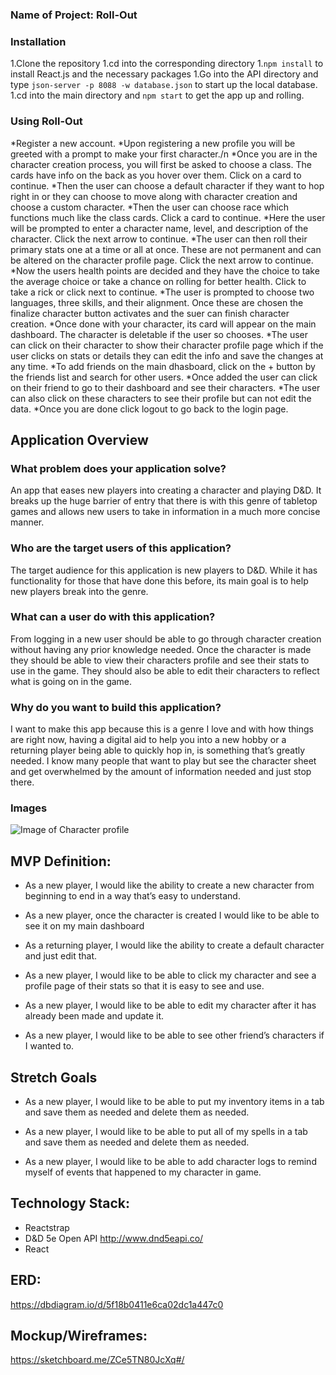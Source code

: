 
### Name of Project: Roll-Out





### Installation

1.Clone the repository
1.cd into the corresponding directory
1.`npm install` to install React.js and the necessary packages
1.Go into the API directory and type `json-server -p 8088 -w database.json` to start up the local database.
1.cd into the main directory and `npm start` to get the app up and rolling.

### Using Roll-Out

*Register a new account.
*Upon registering a new profile you will be greeted with a prompt to make your first character./n
*Once you are in the character creation process, you will first be asked to choose a class. The cards have info on the back as you hover over them. Click on a card to continue.
*Then the user can choose a default character if they want to hop right in or they can choose to move along with character creation and choose a custom character.
*Then the user can choose race which functions much like the class cards. Click a card to continue.
*Here the user will be prompted to enter a character name, level, and description of the character. Click the next arrow to continue.
*The user can then roll their primary stats one at a time or all at once. These are not permanent and can be altered on the character profile page. Click the next arrow to continue.
*Now the users health points are decided and they have the choice to take the average choice or take a chance on rolling for better health. Click to take a rick or click next to continue.
*The user is prompted to choose two languages, three skills, and their alignment. Once these are chosen the finalize character button activates and the suer can finish character creation.
*Once done with your character, its card will appear on the main dashboard. The character is deletable if the user so chooses.
*The user can click on their character to show their character profile page which if the user clicks on stats or details they can edit the info and save the changes at any time.
*To add friends on the main dhasboard, click on the + button by the friends list and search for other users.
*Once added the user can click on their friend to go to their dashboard and see their characters. 
*The user can also click on these characters to see their profile but can not edit the data.
*Once you are done click logout to go back to the login page.




## Application Overview


### What problem does your application solve? 

An app that eases new players into creating a character and playing D&D. It breaks up the huge barrier of entry that there is with this genre of tabletop games and allows new users to take in information in a much more concise manner. 

### Who are the target users of this application? 

The target audience for this application is new players to D&D. While it has functionality for those that have done this before, its main goal is to help new players break into the genre.

### What can a user do with this application? 

From logging in a new user should be able to go through character creation without having any prior knowledge needed. Once the character is made they should be able to view their characters profile and see their stats to use in the game. They should also be able to edit their characters to reflect what is going on in the game.

### Why do you want to build this application? 

I want to make this app because this is a genre I love and with how things are right now, having a digital aid to help you into a new hobby or a returning player being able to quickly hop in, is something that’s greatly needed. I know many people that want to play but see the character sheet and get overwhelmed by the amount of information needed and just stop there.

### Images
![Image of Character profile](https://github.com/tylerghilliard94/front-end-capstone-re-roll/blob/master/src/Images/Character-Profile.PNG)

## MVP Definition: 

* As a new player, I would like the ability to create a new character from beginning to end in a way that’s easy to understand.

* As a new player, once the character is created I would like to be able to see it on my main dashboard

* As a returning player, I would like the ability to create a default character and just edit that.

* As a new player, I would like to be able to click my character and see a profile page of their stats so that it is easy to see and use.

* As a new player, I would like to be able to edit my character after it has already been made and update it.

* As a new player, I would like to be able to see other friend’s characters if I wanted to.

## Stretch Goals

* As a new player, I would like to be able to put my inventory items in a tab and save them as needed and delete them as needed.

* As a new player, I would like to be able to put all of my spells in a tab and save them as needed and delete them as needed.

* As a new player, I would like to be able to add character logs to remind myself of events that happened to my character in game.


## Technology Stack: 

* Reactstrap
* D&D 5e Open API http://www.dnd5eapi.co/
* React

## ERD: 

https://dbdiagram.io/d/5f18b0411e6ca02dc1a447c0

## Mockup/Wireframes: 

https://sketchboard.me/ZCe5TN80JcXq#/
